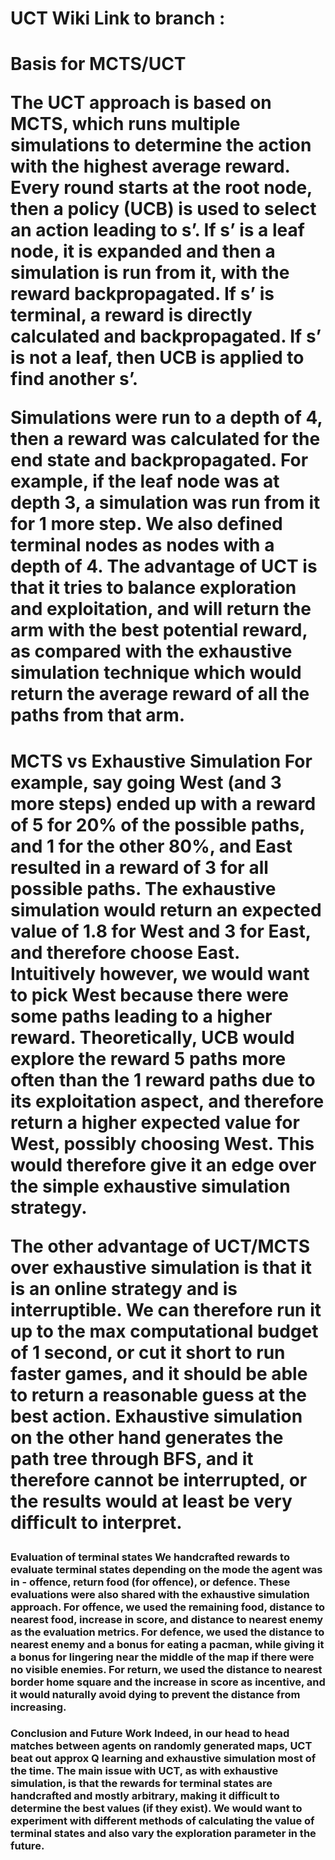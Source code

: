 <h1>UCT Wiki
Link to branch :

<h1>Basis for MCTS/UCT

The UCT approach is based on MCTS, which runs multiple simulations to determine the action with the highest average reward. Every round starts at the root node, then a policy (UCB) is used to select an action leading to s’. If s’ is a leaf node, it is expanded and then a simulation is run from it, with the reward backpropagated. If s’ is terminal, a reward is directly calculated and backpropagated. If s’ is not a leaf, then UCB is applied to find another s’.

Simulations were run to a depth of 4, then a reward was calculated for the end state and backpropagated. For example, if the leaf node was at depth 3, a simulation was run from it for 1 more step. We also defined terminal nodes as nodes with a depth of 4. The advantage of UCT is that it tries to balance exploration and exploitation, and will return the arm with the best potential reward, as compared with the exhaustive simulation technique which would return the average reward of all the paths from that arm. 

<h1>MCTS vs Exhaustive Simulation
For example, say going West (and 3 more steps) ended up with a reward of 5 for 20% of the possible paths, and 1 for the other 80%, and East resulted in a reward of 3 for all possible paths. The exhaustive simulation would return an expected value of 1.8 for West and 3 for East, and therefore choose East. Intuitively however, we would want to pick West because there were some paths leading to a higher reward. Theoretically, UCB would explore the reward 5 paths more often than the 1 reward paths due to its exploitation aspect, and therefore return a higher expected value for West, possibly choosing West. This would therefore give it an edge over the simple exhaustive simulation strategy.

The other advantage of UCT/MCTS over exhaustive simulation is that it is an online strategy and is interruptible. We can therefore run it up to the max computational budget of 1 second, or cut it short to run faster games, and it should be able to return a reasonable guess at the best action. Exhaustive simulation on the other hand generates the path tree through BFS, and it therefore cannot be interrupted, or the results would at least be very difficult to interpret.

<h3>Evaluation of terminal states
We handcrafted rewards to evaluate terminal states depending on the mode the agent was in - offence, return food (for offence), or defence. These evaluations were also shared with the exhaustive simulation approach. For offence, we used the remaining food, distance to nearest food, increase in score, and distance to nearest enemy as the evaluation metrics. For defence, we used the distance to nearest enemy and a bonus for eating a pacman, while giving it a bonus for lingering near the middle of the map if there were no visible enemies. For return, we used the distance to nearest border home square and the increase in score as incentive, and it would naturally avoid dying to prevent the distance from increasing.


<h3>Conclusion and Future Work
Indeed, in our head to head matches between agents on randomly generated maps, UCT beat out approx Q learning and exhaustive simulation most of the time. The main issue with UCT, as with exhaustive simulation, is that the rewards for terminal states are handcrafted and mostly arbitrary, making it difficult to determine the best values (if they exist). We would want to experiment with different methods of calculating the value of terminal states and also vary the exploration parameter in the future.